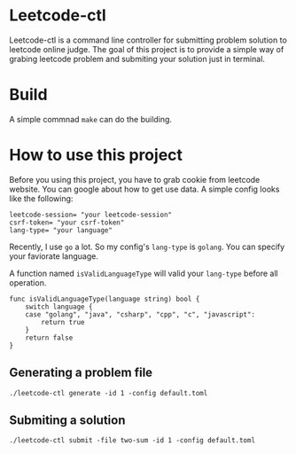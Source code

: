 Leetcode-ctl
 ===========
 
 Leetcode-ctl is a command line controller for submitting problem solution to leetcode online judge. The goal of this project is to provide a simple way
 of grabing leetcode problem and submiting your solution just in terminal. 

# Build #
A simple commnad `make` can do the building.

# How to use this project #
Before you using this project, you have to grab cookie from leetcode website. You can google about how to get use data.
A simple config looks like the following:
~~~ 
leetcode-session= "your leetcode-session"
csrf-token= "your csrf-token"
lang-type= "your language"
~~~

Recently, I use `go` a lot. So my config's `lang-type` is `golang`. You can specify your faviorate language. 

A function named `isValidLanguageType` will valid your `lang-type` before all operation. 

~~~
func isValidLanguageType(language string) bool {
	switch language {
	case "golang", "java", "csharp", "cpp", "c", "javascript":
		return true
	}
	return false
}
~~~

## Generating a problem file ##

~~~
./leetcode-ctl generate -id 1 -config default.toml
~~~

## Submiting a solution ##

~~~
./leetcode-ctl submit -file two-sum -id 1 -config default.toml
~~~





